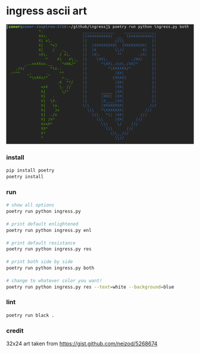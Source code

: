 # ingress ascii art

![both](./ascii_art/screenshots/both.png)

### install
```bash
pip install poetry
poetry install
```

### run
```bash
# show all options
poetry run python ingress.py

# print default enlightened
poetry run python ingress.py enl

# print default resistance
poetry run python ingress.py res

# print both side by side
poetry run python ingress.py both

# change to whatever color you want!
poetry run python ingress.py res --text=white --background=blue
```

### lint
```bash
poetry run black .
```

### credit
32x24 art taken from https://gist.github.com/neizod/5268674